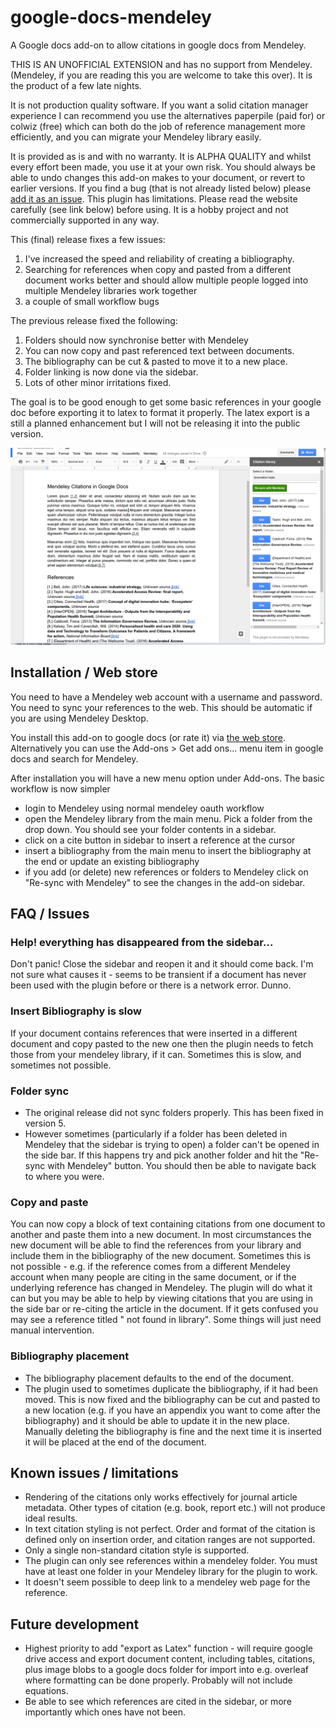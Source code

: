 # google-docs-mendeley

A Google docs add-on to allow citations in google docs from Mendeley.



THIS IS AN UNOFFICIAL EXTENSION and has no support from Mendeley. (Mendeley, if you are reading this you are welcome to take this over). It is the product of a few late nights.

It is not production quality software. If you want a solid citation manager experience I can recommend you use the alternatives paperpile (paid for) or colwiz (free) which can both do the job of reference management more efficiently, and you can migrate your Mendeley library easily. 

It is provided as is and with no warranty. It is ALPHA QUALITY and whilst every effort been made, you use it at your own risk. You should always be able to undo changes this add-on makes to your document, or revert to earlier versions. If you find a bug (that is not already listed below) please [add it as an issue](https://goo.gl/rQNPji). This plugin has limitations. Please read the website carefully (see link below) before using. It is a hobby project and not commercially supported in any way.

This (final) release fixes a few issues:
1) I've increased the speed and reliability of creating a bibliography.
2) Searching for references when copy and pasted from a different document works better and should allow multiple people logged into multiple Mendeley libraries work together
3) a couple of small workflow bugs

The previous release fixed the following:
1) Folders should now synchronise better with Mendeley
2) You can now copy and past referenced text between documents.
3) The bibliography can be cut & pasted to move it to a new place.
4) Folder linking is now done via the sidebar.
5) Lots of other minor irritations fixed.

The goal is to be good enough to get some basic references in your google doc before exporting it to latex to format it properly. The latex export is a still a planned enhancement but I will not be releasing it into the public version.

![example usage](/MendeleyCitation.png)

## Installation / Web store

You need to have a Mendeley web account with a username and password. You need to sync your references to the web. This should be automatic if you are using Mendeley Desktop.

You install this add-on to google docs (or rate it) via [the web store](https://goo.gl/cqW9J1). Alternatively you can use the Add-ons > Get add ons... menu item in google docs and search for Mendeley.

After installation you will have a new menu option under Add-ons. The basic workflow is now simpler

* login to Mendeley using normal mendeley oauth workflow
* open the Mendeley library from the main menu. Pick a folder from the drop down. You should see your folder contents in a sidebar.
* click on a cite button in sidebar to insert a reference at the cursor
* insert a bibliography from the main menu to insert the bibliography at the end or update an existing bibliography
* if you add (or delete) new references or folders to Mendeley click on "Re-sync with Mendeley" to see the changes in the add-on sidebar.

## FAQ / Issues

### Help! everything has disappeared from the sidebar...

Don't panic! Close the sidebar and reopen it and it should come back. I'm not sure what causes it - seems to be transient if a document has never been used with the plugin before or there is a network error. Dunno.

### Insert Bibliography is slow

If your document contains references that were inserted in a different document and copy pasted to the new one then the plugin needs to fetch those from your mendeley library, if it can. Sometimes this is slow, and sometimes not possible.

### Folder sync

* The original release did not sync folders properly. This has been fixed in version 5.
* However sometimes (particularly if a folder has been deleted in Mendeley that the sidebar is trying to open) a folder can't be opened in the side bar. If this happens try and pick another folder and hit the "Re-sync with Mendeley" button. You should then be able to navigate back to where you were. 

### Copy and paste

You can now copy a block of text containing citations from one document to another and paste them into a new document. In most circumstances the new document will be able to find the references from your library and include them in the bibliography of the new document. Sometimes this is not possible - e.g. if the reference comes from a different Mendeley account when many people are citing in the same document, or if the underlying reference has changed in Mendeley. The plugin will do what it can but you may be able to help by viewing citations that you are using in the side bar or re-citing the article in the document. If it gets confused you may see a reference titled "<XYZ> not found in library". Some things will just need manual intervention.

### Bibliography placement

* The bibliography placement defaults to the end of the document. 
* The plugin used to sometimes duplicate the bibliography, if it had been moved. This is now fixed and the bibliography can be cut and pasted to a new location (e.g. if you have an appendix you want to come after the bibliography) and it should be able to update it in the new place. Manually deleting the bibliography is fine and the next time it is inserted it will be placed at the end of the document.

## Known issues / limitations

* Rendering of the citations only works effectively for journal article metadata. Other types of citation (e.g. book, report etc.) will not produce ideal results.
* In text citation styling is not perfect. Order and format of the citation is defined only on insertion order, and citation ranges are not supported.
* Only a single non-standard citation style is supported.
* The plugin can only see references within a mendeley folder. You must have at least one folder in your Mendeley library for the plugin to work.
* It doesn't seem possible to deep link to a mendeley web page for the reference.

## Future development

* Highest priority to add "export as Latex" function - will require google drive access and export document content, including tables, citations, plus image blobs to a google docs folder for import into e.g. overleaf where formatting can be done properly. Probably will not include equations.
* Be able to see which references are cited in the sidebar, or more importantly which ones have not been.



